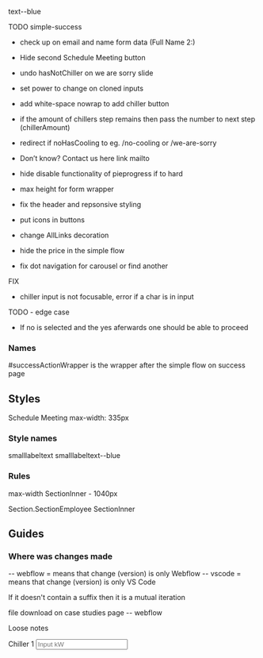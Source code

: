 text--blue
<!-- Ex. Don’t know? Contact us here -->

TODO
simple-success
- check up on email and name form data (Full Name 2:)
- Hide second Schedule Meeting button

- undo hasNotChiller on we are sorry slide
- set power to change on cloned inputs
- add white-space nowrap to add chiller button
- if the amount of chillers step remains then pass the number to next step (chillerAmount)
- redirect if noHasCooling to eg. /no-cooling or /we-are-sorry
- Don’t know? Contact us here link mailto
- hide disable functionality of pieprogress if to hard
- max height for form wrapper
- fix the header and repsonsive styling
- put icons in buttons
- change AllLinks decoration
- hide the price in the simple flow
- fix dot navigation for carousel or find another


FIX
- chiller input is not focusable, error if a char is in input

TODO - edge case
- If no is selected and the yes aferwards one should be able to proceed


### Names
#successActionWrapper is the wrapper after the simple flow on success page

## Styles
Schedule Meeting
max-width: 335px

### Style names
smalllabeltext
smalllabeltext--blue

### Rules
max-width SectionInner - 1040px



Section.SectionEmployee
  SectionInner



## Guides

### Where was changes made
 -- webflow = means that change (version) is only Webflow
 -- vscode = means that change (version) is only VS Code

 If it doesn't contain a suffix then it is a mutual iteration

file download on case studies page -- webflow






Loose notes
<div id="formWrapToBeCloned" class="form-wrap extra-space form-wrap-chiller"
  style="transform: translate3d(0px, 0px, 0px) scale3d(1, 1, 1) rotateX(0deg) rotateY(0deg) rotateZ(0deg) skew(0deg, 0deg); transform-style: preserve-3d; opacity: 1;">
  <label for="Chiller-1-kW" class="field-label">Chiller 1</label>
  <input
    type="number"
    class="text-field-2 w-input"
    maxlength="256"
    name="Chiller-1-kW"
    data-name="Chiller 1 kW"
    placeholder="Input kW"
    has-input-power-to-enable="1"
    id="Chiller-1-kW"
    required=""
  >
</div>
